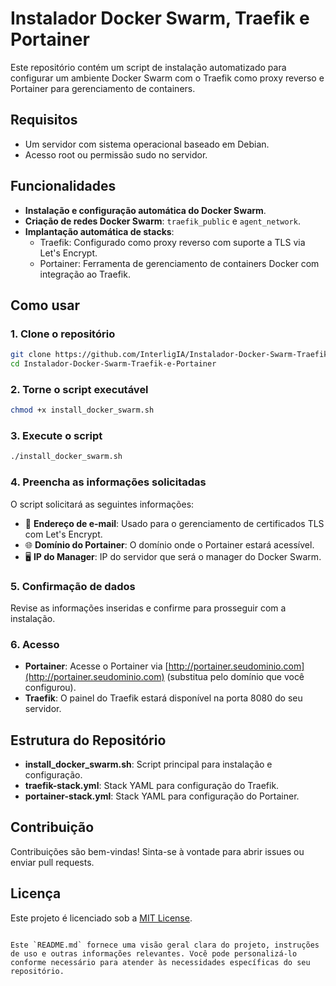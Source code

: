 # Instalador Docker Swarm, Traefik e Portainer

Este repositório contém um script de instalação automatizado para configurar um ambiente Docker Swarm com o Traefik como proxy reverso e Portainer para gerenciamento de containers.

## Requisitos

- Um servidor com sistema operacional baseado em Debian.
- Acesso root ou permissão sudo no servidor.

## Funcionalidades

- **Instalação e configuração automática do Docker Swarm**.
- **Criação de redes Docker Swarm**: `traefik_public` e `agent_network`.
- **Implantação automática de stacks**:
  - Traefik: Configurado como proxy reverso com suporte a TLS via Let's Encrypt.
  - Portainer: Ferramenta de gerenciamento de containers Docker com integração ao Traefik.

## Como usar

### 1. Clone o repositório

```bash
git clone https://github.com/InterligIA/Instalador-Docker-Swarm-Traefik-e-Portainer.git
cd Instalador-Docker-Swarm-Traefik-e-Portainer
```

### 2. Torne o script executável

```bash
chmod +x install_docker_swarm.sh
```

### 3. Execute o script

```bash
./install_docker_swarm.sh
```

### 4. Preencha as informações solicitadas

O script solicitará as seguintes informações:

- 📧 **Endereço de e-mail**: Usado para o gerenciamento de certificados TLS com Let's Encrypt.
- 🌐 **Domínio do Portainer**: O domínio onde o Portainer estará acessível.
- 🖥️ **IP do Manager**: IP do servidor que será o manager do Docker Swarm.

### 5. Confirmação de dados

Revise as informações inseridas e confirme para prosseguir com a instalação.

### 6. Acesso

- **Portainer**: Acesse o Portainer via [http://portainer.seudominio.com](http://portainer.seudominio.com) (substitua pelo domínio que você configurou).
- **Traefik**: O painel do Traefik estará disponível na porta 8080 do seu servidor.

## Estrutura do Repositório

- **install_docker_swarm.sh**: Script principal para instalação e configuração.
- **traefik-stack.yml**: Stack YAML para configuração do Traefik.
- **portainer-stack.yml**: Stack YAML para configuração do Portainer.

## Contribuição

Contribuições são bem-vindas! Sinta-se à vontade para abrir issues ou enviar pull requests.

## Licença

Este projeto é licenciado sob a [MIT License](LICENSE).
```

Este `README.md` fornece uma visão geral clara do projeto, instruções de uso e outras informações relevantes. Você pode personalizá-lo conforme necessário para atender às necessidades específicas do seu repositório.
